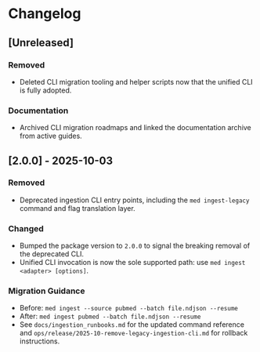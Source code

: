 # Changelog

## [Unreleased]
### Removed
- Deleted CLI migration tooling and helper scripts now that the unified CLI is fully adopted.

### Documentation
- Archived CLI migration roadmaps and linked the documentation archive from active guides.

## [2.0.0] - 2025-10-03
### Removed
- Deprecated ingestion CLI entry points, including the `med ingest-legacy` command and flag translation layer.

### Changed
- Bumped the package version to `2.0.0` to signal the breaking removal of the deprecated CLI.
- Unified CLI invocation is now the sole supported path: use `med ingest <adapter> [options]`.

### Migration Guidance
- Before: `med ingest --source pubmed --batch file.ndjson --resume`
- After: `med ingest pubmed --batch file.ndjson --resume`
- See `docs/ingestion_runbooks.md` for the updated command reference and `ops/release/2025-10-remove-legacy-ingestion-cli.md` for rollback instructions.

